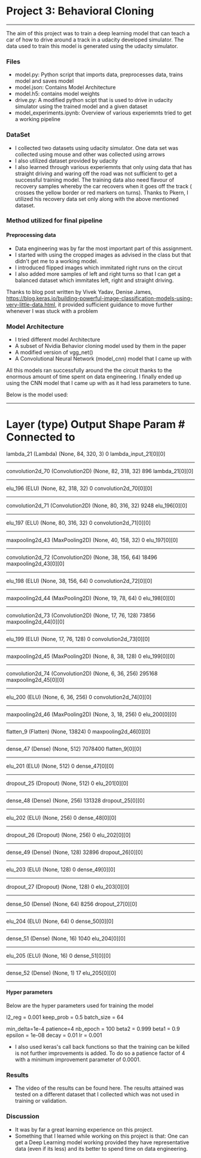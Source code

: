 # Project 3: Behavioral Cloning


---
The aim of this project was to train a deep learning model that can teach a car of how to drive around a track in a udacity developed simulator. The data used to train this model is generated using the udacity simulator.

### Files

* model.py: Python script that imports data, preprocesses data, trains model and saves model
* model.json: Contains Model Architecture
* model.h5: contains model weights
* drive.py: A modified python scipt that is used to drive in udacity simulator using the trained model and a given dataset
* model_experiments.ipynb: Overview of various experiemnts tried to get a working pipeline

### DataSet

* I collected two datasets using udacity simulator. One data set was collected using mouse and other was collected using arrows
* I also utilized dataset provided by udacity 
* I also learned through various experiemnts that only using data that has straight driving and waring off the road was not sufficient to get a successful training model. The training data also need flavour of recovery samples whereby the car recovers when it goes off the track ( crosses the yellow border or red markers on turns). Thanks to Pkern, I utilized his recovery data set only along with the above mentioned dataset.

### Method utilized for final pipeline

#### Preprocessing data 

* Data engineering was by far the most important part of this assignment. 
* I started with using the cropped images as advised in the class but that didn't get me to a working model. 
* I introduced flipped images which immitated right runs on the circut 
* I also added more samples of left and right turns so that I can get a balanced dataset which immitates left, right and straight driving. 

Thanks to blog post written by Vivek Yadav, Denise James, https://blog.keras.io/building-powerful-image-classification-models-using-very-little-data.html, it provided sufficient guidance to move further whenever I was stuck with a problem


### Model Architecture

* I tried different model Architecture
* A subset of Nvidia Behavior cloning model used by them in the paper
* A modified version of vgg_net()
* A Convolutional Neural Network (model_cnn) model that I came up with 

All this models ran successfully around the the circuit thanks to the enormous amount of time spent on data engineering. I finally ended up using the CNN model that I came up with as it had less parameters to tune. 

Below is the model used:

____________________________________________________________________________________________________
Layer (type)                     Output Shape          Param #     Connected to                     
====================================================================================================
lambda_21 (Lambda)               (None, 84, 320, 3)    0           lambda_input_21[0][0]            
____________________________________________________________________________________________________
convolution2d_70 (Convolution2D) (None, 82, 318, 32)   896         lambda_21[0][0]                  
____________________________________________________________________________________________________
elu_196 (ELU)                    (None, 82, 318, 32)   0           convolution2d_70[0][0]           
____________________________________________________________________________________________________
convolution2d_71 (Convolution2D) (None, 80, 316, 32)   9248        elu_196[0][0]                    
____________________________________________________________________________________________________
elu_197 (ELU)                    (None, 80, 316, 32)   0           convolution2d_71[0][0]           
____________________________________________________________________________________________________
maxpooling2d_43 (MaxPooling2D)   (None, 40, 158, 32)   0           elu_197[0][0]                    
____________________________________________________________________________________________________
convolution2d_72 (Convolution2D) (None, 38, 156, 64)   18496       maxpooling2d_43[0][0]            
____________________________________________________________________________________________________
elu_198 (ELU)                    (None, 38, 156, 64)   0           convolution2d_72[0][0]           
____________________________________________________________________________________________________
maxpooling2d_44 (MaxPooling2D)   (None, 19, 78, 64)    0           elu_198[0][0]                    
____________________________________________________________________________________________________
convolution2d_73 (Convolution2D) (None, 17, 76, 128)   73856       maxpooling2d_44[0][0]            
____________________________________________________________________________________________________
elu_199 (ELU)                    (None, 17, 76, 128)   0           convolution2d_73[0][0]           
____________________________________________________________________________________________________
maxpooling2d_45 (MaxPooling2D)   (None, 8, 38, 128)    0           elu_199[0][0]                    
____________________________________________________________________________________________________
convolution2d_74 (Convolution2D) (None, 6, 36, 256)    295168      maxpooling2d_45[0][0]            
____________________________________________________________________________________________________
elu_200 (ELU)                    (None, 6, 36, 256)    0           convolution2d_74[0][0]           
____________________________________________________________________________________________________
maxpooling2d_46 (MaxPooling2D)   (None, 3, 18, 256)    0           elu_200[0][0]                    
____________________________________________________________________________________________________
flatten_9 (Flatten)              (None, 13824)         0           maxpooling2d_46[0][0]            
____________________________________________________________________________________________________
dense_47 (Dense)                 (None, 512)           7078400     flatten_9[0][0]                  
____________________________________________________________________________________________________
elu_201 (ELU)                    (None, 512)           0           dense_47[0][0]                   
____________________________________________________________________________________________________
dropout_25 (Dropout)             (None, 512)           0           elu_201[0][0]                    
____________________________________________________________________________________________________
dense_48 (Dense)                 (None, 256)           131328      dropout_25[0][0]                 
____________________________________________________________________________________________________
elu_202 (ELU)                    (None, 256)           0           dense_48[0][0]                   
____________________________________________________________________________________________________
dropout_26 (Dropout)             (None, 256)           0           elu_202[0][0]                    
____________________________________________________________________________________________________
dense_49 (Dense)                 (None, 128)           32896       dropout_26[0][0]                 
____________________________________________________________________________________________________
elu_203 (ELU)                    (None, 128)           0           dense_49[0][0]                   
____________________________________________________________________________________________________
dropout_27 (Dropout)             (None, 128)           0           elu_203[0][0]                    
____________________________________________________________________________________________________
dense_50 (Dense)                 (None, 64)            8256        dropout_27[0][0]                 
____________________________________________________________________________________________________
elu_204 (ELU)                    (None, 64)            0           dense_50[0][0]                   
____________________________________________________________________________________________________
dense_51 (Dense)                 (None, 16)            1040        elu_204[0][0]                    
____________________________________________________________________________________________________
elu_205 (ELU)                    (None, 16)            0           dense_51[0][0]                   
____________________________________________________________________________________________________
dense_52 (Dense)                 (None, 1)             17          elu_205[0][0]                    
____________________________________________________________________________________________________

#### Hyper parameters

Below are the hyper parameters used for training the model 

l2_reg = 0.001
keep_prob = 0.5
batch_size = 64


min_delta=1e-4
patience=4
nb_epoch = 100
beta2 = 0.999
beta1 = 0.9
epsilon = 1e-08
decay = 0.01
lr = 0.001

* I also used keras's call back functions so that the training can be killed is not further improvements is added. To do so a patience factor of 4 with a minimum improvement parameter of 0.0001. 

### Results

* The video of the results can be found here. The results attained was tested on a different dataset that I collected which was not used in training or validation.

### Discussion 

* It was by far a great learning experience on this project. 
* Something that I learned while working on this project is that: One can get a Deep Learning model working provided they have representative data (even if its less) and its better to spend time on data engineering.
